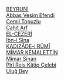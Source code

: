 [BEYRUNİ](http://dergipark.ulakbim.gov.tr/muefd/article/view/5000189063)<br/>
[Abbas Vesim Efendi](https://www.journalagent.com/anatoljcardiol/pdfs/AnatolJCardiol_11_8_751_751.pdf)<br/>
[Cemil Topuzlu](https://www.journalagent.com/anatoljcardiol/pdfs/AnatolJCardiol_12_4_374_374.pdf)<br/>
[Cahit Arf](http://cabim.ulakbim.gov.tr/cahit-arf-kimdir/)<br/>
[EL-CEZERİ](http://dergipark.gov.tr/download/article-file/160458)<br/>
[İbn-i Sina](dergipark.ulakbim.gov.tr/autfm/article/download/5000081567/5000075878)<br/>
[KADIZÂDE-i RÛMÎ](http://www.islamansiklopedisi.info/dia/ayrmetin.php?idno=240098&idno2=c240057#1)<br/>
[MİMAR KEMALETTİN](http://jfa.arch.metu.edu.tr/archive/0258-5316/1981/cilt07/sayi_1/53-76.pdf)<br/>
[Mimar Sinan](http://dergipark.ulakbim.gov.tr/usakjhs/article/view/5000039547)<br/>
[Pîrî Reis Kâtip Çelebi](http://aregem.kulturturizm.gov.tr/Eklenti/1028,brosurpdf.pdf?0)<br/>
[Uluğ Bey](http://dergipark.gov.tr/download/article-file/234673)<br/>
